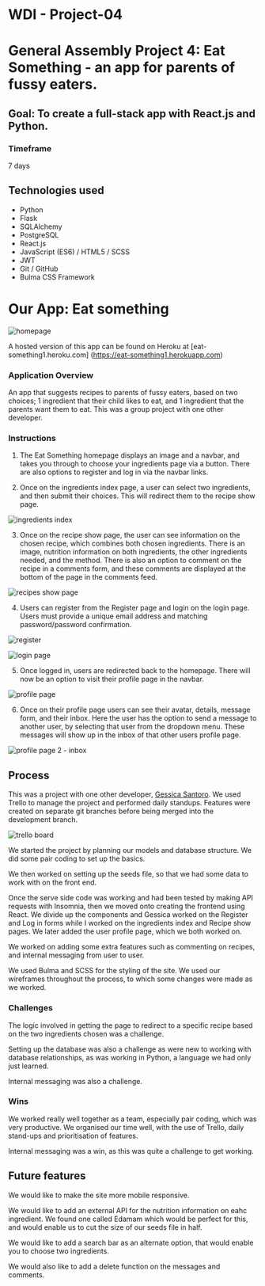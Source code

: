 # WDI - Project-04

# General Assembly Project 4: Eat Something - an app for parents of fussy eaters.

## Goal: To create a full-stack app with React.js and Python.

### Timeframe
7 days

## Technologies used

* Python
* Flask
* SQLAlchemy
* PostgreSQL
* React.js
* JavaScript (ES6) / HTML5 / SCSS
* JWT
* Git / GitHub
* Bulma CSS Framework

# Our App: Eat something
![homepage](https://user-images.githubusercontent.com/42389173/53878909-05554800-4005-11e9-9943-5c9d9d8f1ebd.png)

A hosted version of this app can be found on Heroku at [eat-something1.heroku.com] (https://eat-something1.herokuapp.com)

### Application Overview

An app that suggests recipes to parents of fussy eaters, based on two choices; 1 ingredient that their child likes to eat, and 1 ingredient that the parents want them to eat. This was a group project with one other developer.

### Instructions

1. The Eat Something homepage displays an image and a navbar, and takes you through to choose your ingredients page via a button. There are also options to register and log in via the navbar links.

2. Once on the ingredients index page, a user can select two ingredients, and then submit their choices. This will redirect them to the recipe show page.

![ingredients index](https://user-images.githubusercontent.com/42389173/53879014-4d746a80-4005-11e9-85d5-69e5a0a90fc6.png)

3. Once on the recipe show page, the user can see information on the chosen recipe, which combines both chosen ingredients. There is an image, nutrition information on both ingredients, the other ingredients needed, and the method. There is also an option to comment on the recipe in a comments form, and these comments are displayed at the bottom of the page in the comments feed.

![recipes show page](https://user-images.githubusercontent.com/42389173/53879098-857bad80-4005-11e9-86f4-6be2761e4392.png)

4. Users can register from the Register page and login on the login page. Users must provide a unique email address and matching password/password confirmation.

![register](https://user-images.githubusercontent.com/42389173/53879180-bbb92d00-4005-11e9-9d5f-ef647f2a82df.png)

![login page](https://user-images.githubusercontent.com/42389173/53879238-dc818280-4005-11e9-9321-ef440045c4d3.png)

5. Once logged in, users are redirected back to the homepage. There will now be an option to visit their profile page in the navbar.

![profile page](https://user-images.githubusercontent.com/42389173/53879318-0fc41180-4006-11e9-82bf-8ca1ef5b0ab7.png)

6. Once on their profile page users can see their avatar, details, message form, and their inbox. Here the user has the option to send a message to another user, by selecting that user from the dropdown menu. These messages will show up in the inbox of that other users profile page.

![profile page 2 - inbox](https://user-images.githubusercontent.com/42389173/53879392-41d57380-4006-11e9-8117-ddbf198a8d28.png)

## Process

This was a project with one other developer, [Gessica Santoro](https://github.com/Gessy90). We used Trello to manage the project and performed daily standups. Features were created on separate git branches before being merged into the development branch.

![trello board](https://user-images.githubusercontent.com/42389173/53879448-6f222180-4006-11e9-8b6d-1b1abf8bc124.png)

We started the project by planning our models and database structure. We did some pair coding to set up the basics.

We then worked on setting up the seeds file, so that we had some data to work with on the front end.

Once the serve side code was working and had been tested by making API requests with Insomnia, then we moved onto creating the frontend using React. We divide up the components and Gessica worked on the Register and Log in forms while I worked on the ingredients index and Recipe show pages. We later added the user profile page, which we both worked on.

We worked on adding some extra features such as commenting on recipes, and internal messaging from user to user.

We used Bulma and SCSS for the styling of the site. We used our wireframes throughout the process, to which some changes were made as we worked.

### Challenges

The logic involved in getting the page to redirect to a specific recipe based on the two ingredients chosen was a challenge.

Setting up the database was also a challenge as were new to working with database relationships, as was working in Python, a language we had only just learned.

Internal messaging was also a challenge.

### Wins

We worked really well together as a team, especially pair coding, which was very productive. We organised our time well, with the use of Trello, daily stand-ups and prioritisation of features.

Internal messaging was a win, as this was quite a challenge to get working.

## Future features

We would like to make the site more mobile responsive.

We would like to add an external API for the nutrition information on eahc ingredient. We found one called Edamam which would be perfect for this, and would enable us to cut the size of our seeds file in half.

We would like to add a search bar as an alternate option, that would enable you to choose two ingredients.

We would also like to add a delete function on the messages and comments.
